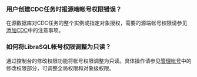 ### 用户创建CDC任务时报源端帐号权限错误？

在源数据库对CDC任务的整个实例或指定对象授权，需要的源端帐号权限请参见[添加CDC](https://cloud.tencent.com/document/product/1488/63678)中的注意事项。

### 如何将LibraSQL帐号权限调整为只读？

通过控制台的修改权限功能将帐号权限调整为只读。具体操作请参见[管理帐号](https://cloud.tencent.com/document/product/1488/63649)中的修改权限部分，可调整全局权限和对象级权限。

